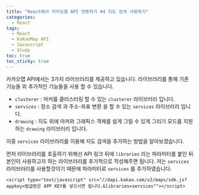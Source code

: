 ```yaml
---
title: "React에서 카카오맵 API 연동하기 #4 지도 검색 사용하기"
categories:
  - React
tags:
  - React
  - KaKaoMap API
  - Javascript
  - Study
toc: true
toc_sticky: true
---
```


카카오맵 API에서는 3가지 라이브러리를 제공하고 있습니다. 라이브러리를 통해 기존 기능들 외 추가적인 기능들을 사용 할 수 있습니다.

* <code>clusterer</code> : 마커를 클러스터링 할 수 있는 <code>clusterer</code> 라이브러리 입니다.
* <code>services</code> : 장소 검색 과 주소-좌표 변환 을 할 수 있는 <code>services</code> 라이브러리 입니다.
* <code>drawing</code> : 지도 위에 마커와 그래픽스 객체를 쉽게 그릴 수 있게 그리기 모드를 지원하는 <code>drawing</code> 라이브러리 입니다.

이중 <code>services</code> 라이브러리를 이용해 지도 검색을 추가하는 방법을 알아보겠습니다.

먼저 라이브러리를 호출하기 위해선 API 링크 뒤에 <code>libraries</code> 라는 파라미터를 붙인 뒤 본인이 사용하고자 하는 라이브러리를 추가적으로 작성해주면 됩니다.
저는 <code>services</code> 라이브러리를 사용할것이기 때문에 파라미터로 <code>services</code> 를 추가하였습니다.
```
<script type="text/javascript" src="//dapi.kakao.com/v2/maps/sdk.js?appkey=발급받은 APP KEY를 넣으시면 됩니다.&libraries=services""></script>
```